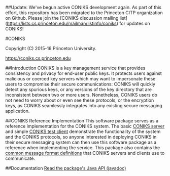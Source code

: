 ##Update: We've begun active CONIKS development again. As part of this effort, this repository has been migrated to the Princeton CITP organization on Github. Please join the [CONIKS discussion mailing list] (https://lists.cs.princeton.edu/mailman/listinfo/coniks) for updates on CONIKS!

#CONIKS

Copyright (C) 2015-16 Princeton University.

https://coniks.cs.princeton.edu

##Introduction
CONIKS is a key management service that provides consistency and privacy for end-user public keys. It protects users against malicious or coerced key servers which may want to impersonate these users to compromise their secure communications: CONIKS will quickly detect any spurious keys, or any versions of the key directory that are inconsistent between two or more users. Nonetheless, CONIKS users do not need to worry about or even see these protocols, or the encryption keys, as CONIKS seamlessly integrates into any existing secure messaging application.

##CONIKS Reference Implementation
This software package serves as a reference implementation for the CONIKS system. The basic [CONIKS server](https://github.com/citp/coniks-ref-implementation/tree/master/coniks_server) and simple [CONIKS test client](https://github.com/citp/coniks-ref-implementation/tree/master/coniks_test_client) demonstrate the functionality of the system and the CONIKS protocols, so anyone interested in deploying CONIKS in their secure messaging system can then use this software package as a reference when implementing the service. This package also contains the [common message format definitions](https://github.com/citp/coniks-ref-implementation/tree/master/coniks_common) that CONIKS servers and clients use to communicate. 

##Documentation
[Read the package's Java API (javadoc)](https://citp.github.io/coniks-ref-implementation/)

